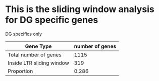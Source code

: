 # This is the sliding window analysis for DG specific genes


DG specifics only

| Gene Type | number of genes |
| ----- | ----- |
| Total number of genes | 1115 |
| Inside LTR sliding window | 319 |
| Proportion | 0.286 | 
